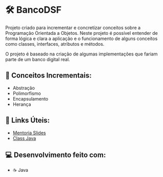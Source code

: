 # 🛠️  BancoDSF
Projeto criado para incrementar e concretizar conceitos sobre a Programação Orientada a Objetos. Neste projeto é possível entender de forma lógica e clara a aplicação e o funcionamento de alguns conceitos como classes, interfaces, atributos e métodos.

O projeto é baseado na criação de algumas implementações que fariam parte de um banco digital real.

## 📜 Conceitos Incrementais:

- Abstração 
- Polimorfismo
- Encapsulamento
- Herança

## 🔗 Links Úteis:
- [Mentoria Slides](https://docs.google.com/presentation/d/1sGnTlpJK0F08hSZebk8LNTsOkHVBivVu/edit#slide=id.p2)
- [Class Java](https://docs.oracle.com/javase/8/docs/api/java/lang/Class.html)

## 💻 Desenvolvimento feito com:
- ☕ Java

